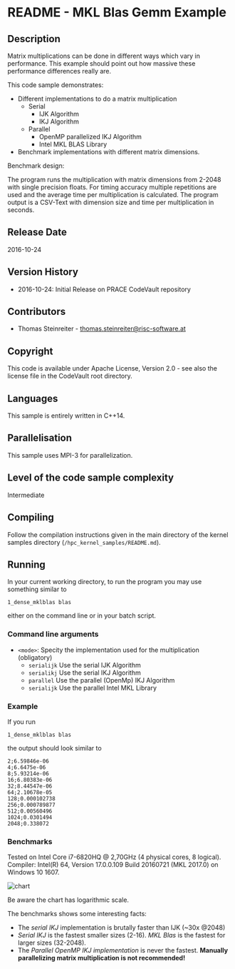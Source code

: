 # README - MKL Blas Gemm Example

## Description

Matrix multiplications can be done in different ways which vary in performance. This example should point out how massive these performance differences really are.

This code sample demonstrates:
 * Different implementations to do a matrix multiplication
   * Serial
     * IJK Algorithm
     * IKJ Algorithm
   * Parallel
     * OpenMP parallelized IKJ Algorithm
     * Intel MKL BLAS Library
 * Benchmark implementations with different matrix dimensions.

Benchmark design:

The program runs the multiplication with matrix dimensions from 2-2048 with single precision floats. For timing accuracy multiple repetitions are used and the average time per multiplication is calculated. The program output is a CSV-Text with dimension size and time per multiplication in seconds.

## Release Date

2016-10-24

## Version History

 * 2016-10-24: Initial Release on PRACE CodeVault repository

## Contributors

 * Thomas Steinreiter - [thomas.steinreiter@risc-software.at](mailto:thomas.steinreiter@risc-software.at)


## Copyright

This code is available under Apache License, Version 2.0 - see also the license file in the CodeVault root directory.


## Languages

This sample is entirely written in C++14.

## Parallelisation

This sample uses MPI-3 for parallelization.

## Level of the code sample complexity

Intermediate

## Compiling

Follow the compilation instructions given in the main directory of the kernel samples directory (`/hpc_kernel_samples/README.md`).

## Running

In your current working directory, to run the program you may use something similar to

```
1_dense_mklblas blas
```

either on the command line or in your batch script.


### Command line arguments

 * `<mode>`: Specity the implementation used for the multiplication (obligatory)
   * `serialijk` Use the serial IJK Algorithm 
   * `serialikj` Use the serial IKJ Algorithm
   * `parallel` Use the parallel (OpenMp) IKJ Algorithm
   * `serialijk` Use the parallel Intel MKL Library

### Example

If you run

```
1_dense_mklblas blas
```

the output should look similar to

```
2;6.59846e-06
4;6.6475e-06
8;5.93214e-06
16;6.80383e-06
32;8.44547e-06
64;2.10678e-05
128;0.000102738
256;0.000789877
512;0.00560496
1024;0.0301494
2048;0.338072
```

### Benchmarks

Tested on Intel Core i7-6820HQ @ 2,70GHz (4 physical cores, 8 logical).
Compiler: Intel(R) 64, Version 17.0.0.109 Build 20160721 (MKL 2017.0) on Windows 10 1607.

![chart](hpc_kernel_samples/dense_linear_algebra/gemm/mklblas/benchmarks/Chart.PNG)

Be aware the chart has logarithmic scale.

The benchmarks shows some interesting facts:
 * The *serial IKJ* implementation is brutally faster than IJK (~30x @2048)
 * *Serial IKJ* is the fastest smaller sizes (2-16). *MKL Blas* is the fastest for larger sizes (32-2048).
 * The *Parallel OpenMP IKJ implementation* is never the fastest. **Manually parallelizing matrix multiplication is not recommended!**